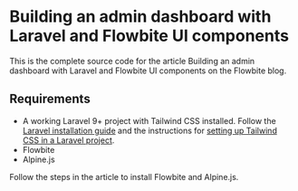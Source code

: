 # Building an admin dashboard with Laravel and Flowbite UI components

This is the complete source code for the article Building an admin dashboard with Laravel and Flowbite UI components on the Flowbite blog.

## Requirements
- A working Laravel 9+ project with Tailwind CSS installed. Follow the [Laravel installation guide](https://laravel.com/docs/9.x/installation) and the instructions for [setting up Tailwind CSS in a Laravel project](https://tailwindcss.com/docs/guides/laravel).
- Flowbite
- Alpine.js

Follow the steps in the article to install Flowbite and Alpine.js.
